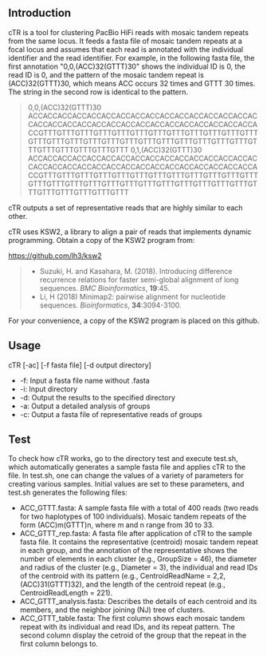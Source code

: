 ## Introduction

cTR is a tool for clustering PacBio HiFi reads with mosaic tandem repeats from the same locus. It feeds a fasta file of mosaic tandem repeats at a focal locus and assumes that each read is annotated with the individual identifier and the read identifier. For example, in the following fasta file, the first annotation "0,0,(ACC)32(GTTT)30" shows the individual ID is 0, the read ID is 0, and the pattern of the mosaic tandem repeat is (ACC)32(GTTT)30, which means ACC occurs 32 times and GTTT 30 times. The string in the second row is identical to the pattern.

> 0,0,(ACC)32(GTTT)30
ACCACCACCACCACCACCACCACCACCACCACCACCACCACCACCACCACCACCACCACCACCACCACCACCACCACCACCACCACCACCACCACCGTTTGTTTGTTTGTTTGTTTGTTTGTTTGTTTGTTTGTTTGTTTGTTTGTTTGTTTGTTTGTTTGTTTGTTTGTTTGTTTGTTTGTTTGTTTGTTTGTTTGTTTGTTTGTTTGTTTGTTT
> 0,1,(ACC)32(GTTT)30
ACCACCACCACCACCACCACCACCACCACCACCACCACCACCACCACCACCACCACCACCACCACCACCACCACCACCACCACCACCACCACCACCGTTTGTTTGTTTGTTTGTTTGTTTGTTTGTTTGTTTGTTTGTTTGTTTGTTTGTTTGTTTGTTTGTTTGTTTGTTTGTTTGTTTGTTTGTTTGTTTGTTTGTTTGTTTGTTTGTTTGTTT

cTR outputs a set of representative reads that are highly similar to each other. 

cTR uses KSW2, a library to align a pair of reads that implements dynamic programming. Obtain a copy of the KSW2 program from:

https://github.com/lh3/ksw2

> * Suzuki, H. and Kasahara, M. (2018). Introducing difference recurrence relations for faster semi-global alignment of long sequences. *BMC Bioinformatics*, **19**:45.
> * Li, H (2018) Minimap2: pairwise alignment for nucleotide sequences. *Bioinformatics*, **34**:3094-3100.

For your convenience, a copy of the KSW2 program is placed on this github.

## Usage

cTR [-ac] [-f fasta file] [-d output directory]
* -f: Input a fasta file name without .fasta
* -i: Input directory
* -d: Output the results to the specified directory 
* -a: Output a detailed analysis of groups
* -c: Output a fasta file of representative reads of groups

## Test

To check how cTR works, go to the directory test and execute test.sh, which automatically generates a sample fasta file and applies cTR to the file. In test.sh, one can change the values of a variety of parameters for creating various samples. Initial values are set to these parameters, and test.sh generates the following files:

* ACC_GTTT.fasta: A sample fasta file with a total of 400 reads (two reads for two haplotypes of 100 individuals). Mosaic tandem repeats of the form (ACC)m(GTTT)n, where m and n range from 30 to 33.
* ACC_GTTT_rep.fasta: A fasta file after application of cTR to the sample fasta file. It contains the representative (centroid) mosaic tandem repeat in each group, and the annotation of the representative shows the number of elements in each cluster (e.g., GroupSize = 46), the diameter and radius of the cluster (e.g., Diameter = 3), the individual and read IDs of the centroid with its pattern (e.g., CentroidReadName =  2,2,(ACC)31(GTTT)32), and the length of the centroid repeat (e.g., CentroidReadLength = 221).
* ACC_GTTT_analysis.fasta: Describes the details of each centroid and its members, and the neighbor joining (NJ) tree of clusters.
* ACC_GTTT_table.fasta: The first column shows each mosaic tandem repeat with its individual and read IDs, and its repeat pattern. The second column display the cetroid of the group that the repeat in the first column belongs to.
